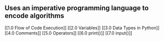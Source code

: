## Uses an imperative programming language to encode algorithms

[[1.0 Flow of Code Execution]]
[[2.0 Variables]]
[[3.0 Data Types in Python]]
[[4.0 Comments]]
[[5.0 Operators]]
[[6.0 print()]]
[[7.0 input()]]